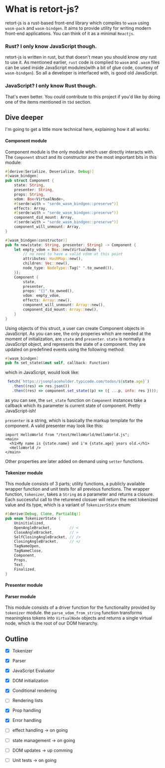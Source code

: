 # What is retort-js?
retort-js is a rust-based front-end library which compiles to `wasm` using `wasm-pack` and `wasm-bindgen`. It aims to provide utility for writing modern front-end
applications. You can think of it as a minimal `Reactjs`.

### Rust? I only know JavaScript though.
retort-js is written in rust, but that doesn't mean you should know *any* rust to use it. As mentioned earlier, `rust` code is complied to `wasm` and `.wasm` files
can be used inside JavaScript modules(with a bit of glue code, courtesy of `wasm-bindgen`). So all a developer is interfaced with, is good old JavaScript.

### JavaScript? I only know Rust though.
That's even better. You could contribute to this project if you'd like by doing one of the items mentioned in `tbd` section.

## Dive deeper
I'm going to get a little more technical here, explaining how it all works.
#### Component module
Component module is the only module which user directly interacts with. The `Component` struct and its constructor are the most important bits in this module:
```rust
#[derive(Serialize, Deserialize, Debug)]
#[wasm_bindgen]
pub struct Component {
    state: String,
    presenter: String,
    props: String,
    vdom: Box<VirtualNode>,
    #[serde(with = "serde_wasm_bindgen::preserve")]
    effects: Array,
    #[serde(with = "serde_wasm_bindgen::preserve")]
    component_did_mount: Array,
    #[serde(with = "serde_wasm_bindgen::preserve")]
    component_will_unmount: Array,
}

#[wasm_bindgen(constructor)]
pub fn new(state: String, presenter: String) -> Component {
    let empty_vdom = Box::new(VirtualNode {
        // no need to have a valid vdom at this point
        attributes: HashMap::new(),
        children: Vec::new(),
        node_type: NodeType::Tag(" ".to_owned()),
    });
    Component {
        state,
        presenter,
        props: "{}".to_owned(),
        vdom: empty_vdom,
        effects: Array::new(),
        component_will_unmount: Array::new(),
        component_did_mount: Array::new(),
    }
}
```
Using objects of this struct, a user can create Component objects in JavaScript. As you can see, the only properies which are needed at the moment of initialization, are `state` and `presenter`. `state` is normally a JavaScript object, and represents the state of a component. they are updated on predefined events using the following method:
```rust
#[wasm_bindgen]
pub fn set_state(&mut self, callback: Function)
```
which in JavaScript, would look like:
```JavaScript
 fetch(`https://jsonplaceholder.typicode.com/todos/${state.age}`)
   .then((res) => res.json())
   .then((res) => component.set_state((p) => ({ ...p, info: res })));
```
as you can see, the `set_state` function on `Component` instances take a callback which its parameter is current state of component. Pretty JavaScript-ish!

`presenter` is a string, which is basically the markup
template for the component. A valid presenter may look like this:
```
import HelloWorld from "/test/HelloWorld/HelloWorld.js";
<main>
  <h1>My name is {state.name} and i'm {state.age} years old.</h1>
  <HelloWorld />
</main> 
```
Other properties are later added on demand using `setter` functions.

#### Tokenizer module
This module consists of 3 parts; utility functions, a publicly available wrapper function and unit tests for all previous functions. The wrapper function, `tokenizer`, takes a `String` as a parameter and returns a closure. Each successful call to the returened closuer will return the next tokenized value and its type, which is a variant of `TokenizerState` enum:
```rust
#[derive(Debug, Clone, PartialEq)]
pub enum TokenizerState {
    Uninitialized,
    OpenAngleBracket,        // <
    CloseAngleBracket,       // >
    SelfClosingAngleBracket, // />
    ClosingAngleBracket,     // </
    TagNameOpen,
    TagNameClose,
    Component,
    Props,
    Text,
    Finalized,
}
```
#### Presenter module
#### Parser module
This module consists of a driver function for the functionality provided by `tokenizer` module. the `parse_vdom_from_string` function transforms meaningless tokens
into `VirtualNode` objects and returns a single virtual node, which is the root of our DOM hierarchy.

## Outline
- [x] Tokenizer
- [x] Parser
- [x] JavaScript Evaluator 
- [x] DOM initialization
- [x] Conditional rendering
- [ ] Rendering lists
- [x] Prop handling 
- [x] Error handling
- [ ] effect handling -> on going
- [ ] state management -> on going
- [ ] DOM updates -> up comming
- [ ] Unit tests -> on going



